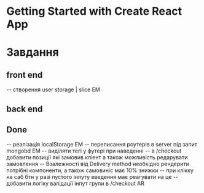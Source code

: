 # Getting Started with Create React App


# Завдання

## front end

-- створення user storage | slice EM  


## back end



## Done
-- реалізація localStorage EM
-- переписання роутерів в server під запит mongobd EM
-- виділяти тегі у футері при наведенні 
-- в /checkout добавити позиції які замовив кліент а також можливість редарувати замовлення
-- Взалежності від Delivery method  необхідно рендерити потрібні компоненти,
   а також самовиніс має 10% знижки 
-- при клікку на саб бтн у разі пустого інпуту введення має реагувати на це 
-- добавити логіку валідації інпут групи в /checkout AR